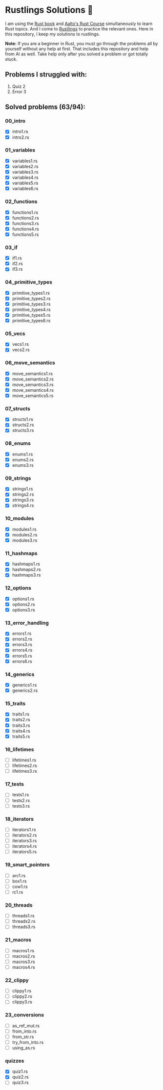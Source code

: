 # Rustlings Solutions  :crab:
I am using the [Rust book](https://doc.rust-lang.org/book) and [Aalto's Rust Course](https://fitech101.aalto.fi/programming-languages/rust/) simultaneously to learn Rust topics.
And I come to [Rustlings](https://rustlings.rust-lang.org/) to practice the relevant ones.
Here in this repository, I keep my solutions to rustlings.

**Note:** If you are a beginner in Rust, you must go through the problems all by yourself without any help at first.
That includes this repository and help from AI as well.
Take help only after you solved a problem or got totally stuck.

## Problems I struggled with:
1. Quiz 2
2. Error 3

## Solved problems (63/94):

### 00_intro
- [x] intro1.rs
- [x] intro2.rs
### 01_variables
- [x] variables1.rs
- [x] variables2.rs
- [x] variables3.rs
- [x] variables4.rs
- [x] variables5.rs
- [x] variables6.rs
### 02_functions
- [x] functions1.rs
- [x] functions2.rs
- [x] functions3.rs
- [x] functions4.rs
- [x] functions5.rs
### 03_if
- [x] if1.rs
- [x] if2.rs
- [x] if3.rs
### 04_primitive_types
- [x] primitive_types1.rs
- [x] primitive_types2.rs
- [x] primitive_types3.rs
- [x] primitive_types4.rs
- [x] primitive_types5.rs
- [x] primitive_types6.rs
### 05_vecs
- [x] vecs1.rs
- [x] vecs2.rs
### 06_move_semantics
- [x] move_semantics1.rs
- [x] move_semantics2.rs
- [x] move_semantics3.rs
- [x] move_semantics4.rs
- [x] move_semantics5.rs
### 07_structs
- [x] structs1.rs
- [x] structs2.rs
- [x] structs3.rs
### 08_enums
- [x] enums1.rs
- [x] enums2.rs
- [x] enums3.rs
### 09_strings
- [x] strings1.rs
- [x] strings2.rs
- [x] strings3.rs
- [x] strings4.rs
### 10_modules
- [x] modules1.rs
- [x] modules2.rs
- [x] modules3.rs
### 11_hashmaps
- [x] hashmaps1.rs
- [x] hashmaps2.rs
- [x] hashmaps3.rs
### 12_options
- [x] options1.rs
- [x] options2.rs
- [x] options3.rs
### 13_error_handling
- [x] errors1.rs
- [x] errors2.rs
- [x] errors3.rs
- [x] errors4.rs
- [x] errors5.rs
- [x] errors6.rs
### 14_generics
- [x] generics1.rs
- [x] generics2.rs
### 15_traits
- [x] traits1.rs
- [x] traits2.rs
- [x] traits3.rs
- [x] traits4.rs
- [x] traits5.rs
### 16_lifetimes
- [ ] lifetimes1.rs
- [ ] lifetimes2.rs
- [ ] lifetimes3.rs
### 17_tests
- [ ] tests1.rs
- [ ] tests2.rs
- [ ] tests3.rs
### 18_iterators
- [ ] iterators1.rs
- [ ] iterators2.rs
- [ ] iterators3.rs
- [ ] iterators4.rs
- [ ] iterators5.rs
### 19_smart_pointers
- [ ] arc1.rs
- [ ] box1.rs
- [ ] cow1.rs
- [ ] rc1.rs
### 20_threads
- [ ] threads1.rs
- [ ] threads2.rs
- [ ] threads3.rs
### 21_macros
- [ ] macros1.rs
- [ ] macros2.rs
- [ ] macros3.rs
- [ ] macros4.rs
### 22_clippy
- [ ] clippy1.rs
- [ ] clippy2.rs
- [ ] clippy3.rs
### 23_conversions
- [ ] as_ref_mut.rs
- [ ] from_into.rs
- [ ] from_str.rs
- [ ] try_from_into.rs
- [ ] using_as.rs
### quizzes
- [x] quiz1.rs
- [x] quiz2.rs
- [ ] quiz3.rs
